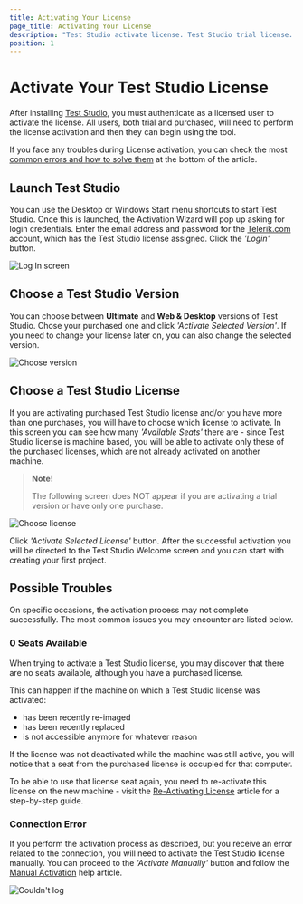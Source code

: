 ```yaml
---
title: Activating Your License
page_title: Activating Your License
description: "Test Studio activate license. Test Studio trial license. Login to your Telerik account "
position: 1
---
```

# Activate Your Test Studio License

After installing <a href="http://www.telerik.com/teststudio" target="_blank">Test Studio</a>, you must authenticate as a licensed user to activate the license. All users, both trial and purchased, will need to perform the license activation and then they can begin using the tool.

If you face any troubles during License activation, you can check the most [common errors and how to solve them](#possible-troubles) at the bottom of the article.

## Launch Test Studio

You can use the Desktop or Windows Start menu shortcuts to start Test Studio. Once this is launched, the Activation Wizard will pop up asking for login credentials. Enter the email address and password for the <a href="https://www.telerik.com/account/" target="_blank">Telerik.com</a> account, which has the Test Studio license assigned. Click the _'Login'_ button.

![Log In screen](/img/general-information/installation/activating-your-license/fig1.png)

## Choose a Test Studio Version

You can choose between __Ultimate__ and __Web & Desktop__ versions of Test Studio. Chose your purchased one and click _'Activate Selected Version'_. If you need to change your license later on, you can also change the selected version.

![Choose version](/img/general-information/installation/activating-your-license/fig2.png)

## Choose a Test Studio License

If you are activating purchased Test Studio license and/or you have more than one purchases, you will have to choose which license to activate. In this screen you can see how many _'Available Seats'_ there are - since Test Studio license is machine based, you will be able to activate only these of the purchased licenses, which are not already activated on another machine.

> __Note!__
> 
> The following screen does NOT appear if you are activating a trial version or have only one purchase.

![Choose license](/img/general-information/installation/activating-your-license/fig3.png)

Click _'Activate Selected License'_ button. After the successful activation you will be directed to the Test Studio Welcome screen and you can start with creating your first project.

## Possible Troubles

On specific occasions, the activation process may not complete successfully. The most common issues you may encounter are listed below.

### 0 Seats Available

When trying to activate a Test Studio license, you may discover that there are no seats available, although you have a purchased license.

This can happen if the machine on which a Test Studio license was activated:
- has been recently re-imaged
- has been recently replaced
- is not accessible anymore for whatever reason

If the license was not deactivated while the machine was still active, you will notice that a seat from the purchased license is occupied for that computer.

To be able to use that license seat again, you need to re-activate this license on the new machine - visit the <a href="/getting-started/installation/re-activating-your-license" target="_blank">Re-Activating License</a> article for a step-by-step guide.

### Connection Error

If you perform the activation process as described, but you receive an error related to the connection, you will need to activate the Test Studio license manually. You can proceed to the _'Activate Manually'_ button and follow the <a href="manual-activation" target="_blank">Manual Activation</a> help article.

![Couldn't log](/img/general-information/installation/activating-your-license/fig5.png)

